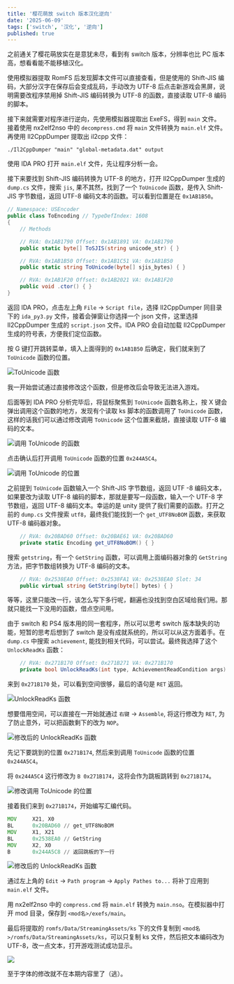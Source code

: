 ```yaml
---
title: '樱花萌放 switch 版本汉化逆向'
date: '2025-06-09'
tags: ['switch', '汉化', '逆向']
published: true
---
```


之前通关了樱花萌放实在是意犹未尽，看到有 switch 版本，分辨率也比 PC 版本高，想看看能不能移植汉化。

使用模拟器提取 RomFS 后发现脚本文件可以直接查看，但是使用的 Shift-JIS 编码，大部分汉字在保存后会变成乱码，手动改为 UTF-8 后点击新游戏会黑屏，说明需要改程序禁用掉 Shift-JIS 编码转换为 UTF-8 的函数，直接读取 UTF-8 编码的脚本。

接下来就需要对程序进行逆向，先使用模拟器提取出 ExeFS，得到 `main` 文件。
接着使用 nx2elf2nso 中的 `decompress.cmd` 将 `main` 文件转换为 `main.elf` 文件。
再使用 Il2CppDumper 提取出 il2cpp 文件：

``` shell
./Il2CppDumper "main" "global-metadata.dat" output
```

使用 IDA PRO 打开 `main.elf` 文件，先让程序分析一会。

接下来要找到 Shift-JIS 编码转换为 UTF-8 的地方，打开 Il2CppDumper 生成的 `dump.cs` 文件，搜索 `jis`, 果不其然，找到了一个 `ToUnicode` 函数，是传入 Shift-JIS 字节数组，返回 UTF-8 编码文本的函数。可以看到位置是在 `0x1AB1B50`。

```cs
// Namespace: USEncoder
public class ToEncoding // TypeDefIndex: 1608
{
	// Methods

	// RVA: 0x1AB1790 Offset: 0x1AB1891 VA: 0x1AB1790
	public static byte[] ToSJIS(string unicode_str) { }

	// RVA: 0x1AB1B50 Offset: 0x1AB1C51 VA: 0x1AB1B50
	public static string ToUnicode(byte[] sjis_bytes) { }

	// RVA: 0x1AB1F20 Offset: 0x1AB2021 VA: 0x1AB1F20
	public void .ctor() { }
}
```

返回 IDA PRO，点击左上角 `File` -> `Script file`，选择 Il2CppDumper 同目录下的 `ida_py3.py` 文件，接着会弹窗让你选择一个 json 文件，这里选择 Il2CppDumper 生成的 `script.json` 文件。IDA PRO 会自动加载 Il2CppDumper 生成的符号表，方便我们定位函数。

按 G 键打开跳转菜单，填入上面得到的 `0x1AB1B50` 后确定，我们就来到了 `ToUnicode` 函数的位置。

![ToUnicode 函数](/images/posts/141434.png)

我一开始尝试通过直接修改这个函数，但是修改后会导致无法进入游戏。

后面等到 IDA PRO 分析完毕后，将鼠标聚焦到 `ToUnicode` 函数名称上，按 X 键会弹出调用这个函数的地方，发现有个读取 ks 脚本的函数调用了 `ToUnicode` 函数，这样的话我们可以通过修改调用 `ToUnicode` 这个位置来截胡，直接读取 UTF-8 编码的文本。

![调用 `ToUnicode` 的函数](/images/posts/144446.png)

点击确认后打开调用 `ToUnicode` 函数的位置 `0x244A5C4`。

![调用 `ToUnicode` 的位置](/images/posts/144747.png)

之前提到 `ToUnicode` 函数输入一个 Shift-JIS 字节数组，返回 UTF -8 编码文本，如果要改为读取 UTF-8 编码的脚本，那就是要写一段函数，输入一个 UTF-8 字节数组，返回 UTF-8 编码文本。幸运的是 unity 提供了我们需要的函数。打开之前的 `dump.cs` 文件搜索 `utf8`，最终我们能找到一个 `get_UTF8NoBOM` 函数，来获取 UTF-8 编码器对象。

``` cs
	// RVA: 0x20BAD60 Offset: 0x20BAE61 VA: 0x20BAD60
	private static Encoding get_UTF8NoBOM() { }
``` 

搜索 `getstring`，有一个 `GetString` 函数，可以调用上面编码器对象的 `GetString` 方法，把字节数组转换为 UTF-8 编码的文本。

``` cs
	// RVA: 0x2538EA0 Offset: 0x2538FA1 VA: 0x2538EA0 Slot: 34
	public virtual string GetString(byte[] bytes) { }
```

等等，这里只能改一行，该怎么写下多行呢，翻遍也没找到空白区域给我们用。那就只能找一下没用的函数，借点空间用。

由于 switch 和 PS4 版本用的同一套程序，所以可以思考 switch 版本缺失的功能，短暂的思考后想到了 switch 是没有成就系统的，所以可以从这方面着手。在 `dump.cs` 中搜索 `achievement`, 能找到相关代码，可以尝试。最终我选择了这个 `UnlockReadKs` 函数：

``` cs
	// RVA: 0x271B170 Offset: 0x271B271 VA: 0x271B170
	private bool UnlockReadKs(int type, AchievementReadCondition args) { }
```

来到 `0x271B170` 处，可以看到空间很够，最后的语句是 `RET` 返回。

![`UnlockReadKs` 函数](/images/posts/150839.png)

想要借用空间，可以直接在一开始就通过 `右键` -> `Assemble`, 将这行修改为 `RET`, 为了防止意外，可以把函数剩下的改为 `NOP`。

![修改后的 `UnlockReadKs` 函数](/images/posts/151231.png)

先记下要跳到的位置 `0x271B174`, 然后来到调用 `ToUnicode` 函数的位置 `0x244A5C4`。

将 `0x244A5C4` 这行修改为 `B 0x271B174`，这将会作为跳板跳转到 `0x271B174`。

![修改调用 `ToUnicode` 的位置](/images/posts/151807.png)

接着我们来到 `0x271B174`，开始编写汇编代码。

``` asm
MOV     X21, X0
BL      0x20BAD60 // get_UTF8NoBOM
MOV     X1, X21
BL      0x2538EA0 // GetString
MOV     X2, X0
B       0x244A5C8 // 返回跳板的下一行
```

![修改后的 `UnlockReadKs` 函数](/images/posts/152755.png)

通过左上角的 `Edit` -> `Path program` -> `Apply Pathes to...` 将补丁应用到 `main.elf` 文件。

用 nx2elf2nso 中的 `compress.cmd` 将 `main.elf` 转换为 `main.nso`。在模拟器中打开 mod 目录，保存到 `<mod名>/exefs/main`。

最后将提取的 `romfs/Data/StreamingAssets/ks` 下的文件复制到 `<mod名>/romfs/Data/StreamingAssets/ks`，可以只复制 ks 文件，然后把文本编码改为 UTF-8，改一点文本，打开游戏测试成功显示。

![](/images/posts/031354.webp)

至于字体的修改就不在本期内容里了（逃）。